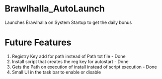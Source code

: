 # Brawlhalla_AutoLaunch
Launches Brawlhalla on System Startup to get the daily bonus

# Future Features
1. Registry Key add for path instead of Path txt file - Done
2. Install script that creates the reg key for autostart - Done
3. Gets the Path on execution of install instead of script execution - Done
4. Small UI in the task bar to enable or disable
